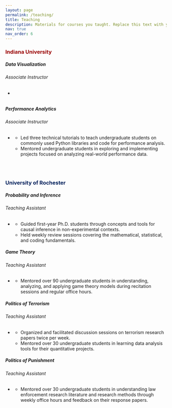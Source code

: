 ```yaml
---
layout: page
permalink: /teaching/
title: Teaching
description: Materials for courses you taught. Replace this text with your description.
nav: true
nav_order: 6
---
```


<h3 style="color: #990000;" id="iu">Indiana University</h3>

<!-- I590 Data Visualization -->
<div class="card mt-3">
  <div class="p-3">
    <div class="row">
      <div class="col-sm-10">
        <h5 id="comp311" class="card-title">Data Visualization</h5>
        <h6 class="card-subtitle font-italic"> Associate Instructor </h6>
      </div>
    </div>
    <ul class="card-text font-weight-light list-group list-group-flush">
      <li class="list-group-item">
        <div class="row">
          <div class="col-sm-9">
          </div>
        </div>
      </li>
    </ul>
  </div>
</div>

<!-- I369 Performance Analytics -->
<div class="card mt-3">
  <div class="p-3">
    <div class="row">
      <div class="col-sm-10">
        <h5 id="comp311" class="card-title">Performance Analytics</h5>
        <h6 class="card-subtitle font-italic"> Associate Instructor </h6>
      </div>
    </div>
    <ul class="card-text font-weight-light list-group list-group-flush">
      <li class="list-group-item">
        <div class="row">
          <div class="col-sm-9">
            <ul>
            <li> Led three technical tutorials to teach undergraduate students on commonly used Python libraries and code for performance analysis. </li>
            <li> Mentored undergraduate students in exploring and implementing projects focused on analyzing real-world performance data.</li>
            </ul>
          </div>
        </div>
      </li>
    </ul>
  </div>
</div>

<br/><br/>

<h3 style="color: #00205B;" id="iu">University of Rochester</h3>

<!-- PSC404 Probability and Inference -->
<div class="card mt-3">
  <div class="p-3">
    <div class="row">
      <div class="col-sm-10">
        <h5 id="comp311" class="card-title">Probability and Inference </h5>
        <h6 class="card-subtitle font-italic"> Teaching Assistant </h6>
      </div>
    </div>
    <ul class="card-text font-weight-light list-group list-group-flush">
      <li class="list-group-item">
        <div class="row">
          <div class="col-sm-9">
            <ul>
              <li>Guided first-year Ph.D. students through  concepts and tools for causal inference in non-experimental contexts.</li>
              <li>Held weekly review sessions covering the mathematical, statistical, and coding fundamentals.</li>
            </ul>
          </div>
        </div>
      </li>
    </ul>
  </div>
</div>

<!-- PSC288 Game Theory -->
<div class="card mt-3">
  <div class="p-3">
    <div class="row">
      <div class="col-sm-10">
        <h5 id="comp311" class="card-title"> Game Theory </h5>
        <h6 class="card-subtitle font-italic"> Teaching Assistant </h6>
      </div>
    </div>
    <ul class="card-text font-weight-light list-group list-group-flush">
      <li class="list-group-item">
        <div class="row">
          <div class="col-sm-9">
          <ul>
            <li> Mentored over 90 undergraduate students in understanding, analyzing, and applying game theory models during recitation sessions and regular office hours. </li>
          </ul>
          </div>
        </div>
      </li>
    </ul>
  </div>
</div>

<!-- PSC273 Politics of Terrorism -->
<div class="card mt-3">
  <div class="p-3">
    <div class="row">
      <div class="col-sm-10">
        <h5 id="comp311" class="card-title"> Politics of Terrorism </h5>
        <h6 class="card-subtitle font-italic"> Teaching Assistant </h6>
      </div>
    </div>
    <ul class="card-text font-weight-light list-group list-group-flush">
      <li class="list-group-item">
        <div class="row">
          <div class="col-sm-9">
            <ul>
              <li>Organized and facilitated discussion sessions on terrorism research papers twice per week.</li>
              <li>Mentored over 30 undergraduate students in learning data analysis tools for their quantitative projects. </li>
            </ul>
          </div>
        </div>
      </li>
    </ul>
  </div>
</div>

<!-- PSC209 Politics of Punishment -->
<div class="card mt-3">
  <div class="p-3">
    <div class="row">
      <div class="col-sm-10">
        <h5 id="comp311" class="card-title"> Politics of Punishment </h5>
        <h6 class="card-subtitle font-italic"> Teaching Assistant </h6>
      </div>
    </div>
    <ul class="card-text font-weight-light list-group list-group-flush">
      <li class="list-group-item">
        <div class="row">
          <div class="col-sm-9">
            <ul>
            <li> Mentored over 30 undergraduate students in understanding law enforcement research literature and research methods through weekly office hours and feedback on their response papers.
            </ul>
          </div>
        </div>
      </li>
    </ul>
  </div>
</div>